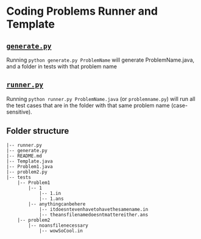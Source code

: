 # Coding Problems Runner and Template
## [`generate.py`](./generate.py)
Running `python generate.py ProblemName` will generate ProblemName.java, and a folder in tests with that problem name
## [`runner.py`](./runner.py)
Running `python runner.py ProblemName.java` (or `problemname.py`) will run all the test cases that are in the folder with that same problem name (case-sensitive).

## Folder structure
```
|-- runner.py
|-- generate.py
|-- README.md
|-- Template.java
|-- Problem1.java
|-- problem2.py
|-- tests
    |-- Problem1
        |-- 1
            |-- 1.in
            |-- 1.ans
        |-- anythingcanbehere
            |-- itdoesntevenhavetohavethesamename.in
            |-- theansfilenamedoesntmattereither.ans
    |-- problem2
        |-- noansfilenecessary
            |-- wowSoCool.in
```
